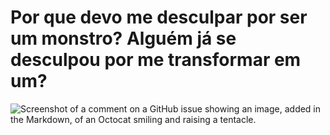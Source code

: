 #  **Por que devo me desculpar por ser um monstro? Alguém já se desculpou por me transformar em um?**
![Screenshot of a comment on a GitHub issue showing an image, added in the Markdown, of an Octocat smiling and raising a tentacle.](https://i.pinimg.com/originals/43/4c/de/434cde5002ef8de61a8e2997264dd3ab.gif)
